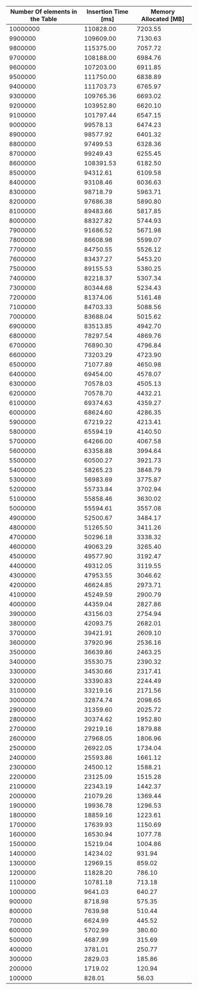 | Number Of elements in the Table | Insertion Time [ms] | Memory Allocated [MB] |
| --- | --- | --- |
| 10000000 | 110828.00 | 7203.55 |
| 9900000 | 109609.00 | 7130.63 |
| 9800000 | 115375.00 | 7057.72 |
| 9700000 | 108188.00 | 6984.76 |
| 9600000 | 107203.00 | 6911.85 |
| 9500000 | 111750.00 | 6838.89 |
| 9400000 | 111703.73 | 6765.97 |
| 9300000 | 109765.36 | 6693.02 |
| 9200000 | 103952.80 | 6620.10 |
| 9100000 | 101797.44 | 6547.15 |
| 9000000 | 99578.13 | 6474.23 |
| 8900000 | 98577.92 | 6401.32 |
| 8800000 | 97499.53 | 6328.36 |
| 8700000 | 99249.43 | 6255.45 |
| 8600000 | 108391.53 | 6182.50 |
| 8500000 | 94312.61 | 6109.58 |
| 8400000 | 93108.46 | 6036.63 |
| 8300000 | 98718.79 | 5963.71 |
| 8200000 | 97686.38 | 5890.80 |
| 8100000 | 89483.66 | 5817.85 |
| 8000000 | 88327.82 | 5744.93 |
| 7900000 | 91686.52 | 5671.98 |
| 7800000 | 86608.98 | 5599.07 |
| 7700000 | 84750.55 | 5526.12 |
| 7600000 | 83437.27 | 5453.20 |
| 7500000 | 89155.53 | 5380.25 |
| 7400000 | 82218.37 | 5307.34 |
| 7300000 | 80344.68 | 5234.43 |
| 7200000 | 81374.06 | 5161.48 |
| 7100000 | 84703.33 | 5088.56 |
| 7000000 | 83688.04 | 5015.62 |
| 6900000 | 83513.85 | 4942.70 |
| 6800000 | 78297.54 | 4869.76 |
| 6700000 | 76890.30 | 4796.84 |
| 6600000 | 73203.29 | 4723.90 |
| 6500000 | 71077.89 | 4650.98 |
| 6400000 | 69454.00 | 4578.07 |
| 6300000 | 70578.03 | 4505.13 |
| 6200000 | 70578.70 | 4432.21 |
| 6100000 | 69374.63 | 4359.27 |
| 6000000 | 68624.60 | 4286.35 |
| 5900000 | 67219.22 | 4213.41 |
| 5800000 | 65594.19 | 4140.50 |
| 5700000 | 64266.00 | 4067.58 |
| 5600000 | 63358.88 | 3994.64 |
| 5500000 | 60500.27 | 3921.73 |
| 5400000 | 58265.23 | 3848.79 |
| 5300000 | 56983.69 | 3775.87 |
| 5200000 | 55733.84 | 3702.94 |
| 5100000 | 55858.46 | 3630.02 |
| 5000000 | 55594.61 | 3557.08 |
| 4900000 | 52500.67 | 3484.17 |
| 4800000 | 51265.50 | 3411.26 |
| 4700000 | 50296.18 | 3338.32 |
| 4600000 | 49063.29 | 3265.40 |
| 4500000 | 49577.90 | 3192.47 |
| 4400000 | 49312.05 | 3119.55 |
| 4300000 | 47953.55 | 3046.62 |
| 4200000 | 46624.85 | 2973.71 |
| 4100000 | 45249.59 | 2900.79 |
| 4000000 | 44359.04 | 2827.86 |
| 3900000 | 43156.03 | 2754.94 |
| 3800000 | 42093.75 | 2682.01 |
| 3700000 | 39421.91 | 2609.10 |
| 3600000 | 37920.96 | 2536.16 |
| 3500000 | 36639.86 | 2463.25 |
| 3400000 | 35530.75 | 2390.32 |
| 3300000 | 34530.66 | 2317.41 |
| 3200000 | 33390.83 | 2244.49 |
| 3100000 | 33219.16 | 2171.56 |
| 3000000 | 32874.74 | 2098.65 |
| 2900000 | 31359.60 | 2025.72 |
| 2800000 | 30374.62 | 1952.80 |
| 2700000 | 29219.16 | 1879.88 |
| 2600000 | 27968.05 | 1806.96 |
| 2500000 | 26922.05 | 1734.04 |
| 2400000 | 25593.86 | 1661.12 |
| 2300000 | 24500.12 | 1588.21 |
| 2200000 | 23125.09 | 1515.28 |
| 2100000 | 22343.19 | 1442.37 |
| 2000000 | 21079.26 | 1369.44 |
| 1900000 | 19936.78 | 1296.53 |
| 1800000 | 18859.16 | 1223.61 |
| 1700000 | 17639.93 | 1150.69 |
| 1600000 | 16530.94 | 1077.78 |
| 1500000 | 15219.04 | 1004.86 |
| 1400000 | 14234.02 | 931.94 |
| 1300000 | 12969.15 | 859.02 |
| 1200000 | 11828.20 | 786.10 |
| 1100000 | 10781.18 | 713.18 |
| 1000000 | 9641.03 | 640.27 |
| 900000 | 8718.98 | 575.35 |
| 800000 | 7639.98 | 510.44 |
| 700000 | 6624.99 | 445.52 |
| 600000 | 5702.99 | 380.60 |
| 500000 | 4687.99 | 315.69 |
| 400000 | 3781.01 | 250.77 |
| 300000 | 2829.03 | 185.86 |
| 200000 | 1719.02 | 120.94 |
| 100000 | 828.01 | 56.03 |
